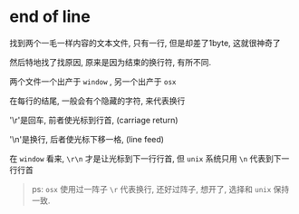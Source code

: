 <!--
Created: Mon Aug 26 2019 15:20:46 GMT+0800 (China Standard Time)
Modified: Mon Aug 26 2019 15:20:46 GMT+0800 (China Standard Time)
-->
# end of line

找到两个一毛一样内容的文本文件, 只有一行, 但是却差了1byte, 这就很神奇了

然后特地找了找原因, 原来是因为结束的换行符, 有所不同.

两个文件一个出产于 `window` , 另一个出产于 `osx` 

在每行的结尾, 一般会有个隐藏的字符, 来代表换行

'\r'是回车, 前者使光标到行首, (carriage return)

'\n'是换行, 后者使光标下移一格, (line feed)

在 `window` 看来, `\r\n` 才是让光标到下一行行首, 但 `unix` 系统只用 `\n` 代表到下一行行首

> ps: `osx` 使用过一阵子 `\r` 代表换行, 还好过阵子, 想开了, 选择和 `unix` 保持一致.

